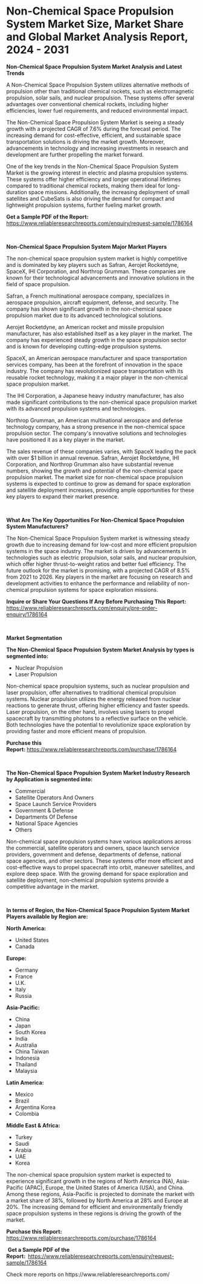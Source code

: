 <p><h1>Non-Chemical Space Propulsion System Market Size, Market Share and Global Market Analysis Report, 2024 - 2031</h1></p><p><strong>Non-Chemical Space Propulsion System Market Analysis and Latest Trends</strong></p>
<p><p>A Non-Chemical Space Propulsion System utilizes alternative methods of propulsion other than traditional chemical rockets, such as electromagnetic propulsion, solar sails, and nuclear propulsion. These systems offer several advantages over conventional chemical rockets, including higher efficiencies, lower fuel requirements, and reduced environmental impact.</p><p>The Non-Chemical Space Propulsion System Market is seeing a steady growth with a projected CAGR of 7.6% during the forecast period. The increasing demand for cost-effective, efficient, and sustainable space transportation solutions is driving the market growth. Moreover, advancements in technology and increasing investments in research and development are further propelling the market forward.</p><p>One of the key trends in the Non-Chemical Space Propulsion System Market is the growing interest in electric and plasma propulsion systems. These systems offer higher efficiency and longer operational lifetimes compared to traditional chemical rockets, making them ideal for long-duration space missions. Additionally, the increasing deployment of small satellites and CubeSats is also driving the demand for compact and lightweight propulsion systems, further fueling market growth.</p></p>
<p><strong>Get a Sample PDF of the Report:&nbsp;</strong> <a href="https://www.reliableresearchreports.com/enquiry/request-sample/1786164">https://www.reliableresearchreports.com/enquiry/request-sample/1786164</a></p>
<p>&nbsp;</p>
<p><strong>Non-Chemical Space Propulsion System Major Market Players</strong></p>
<p><p>The non-chemical space propulsion system market is highly competitive and is dominated by key players such as Safran, Aerojet Rocketdyne, SpaceX, IHI Corporation, and Northrop Grumman. These companies are known for their technological advancements and innovative solutions in the field of space propulsion.</p><p>Safran, a French multinational aerospace company, specializes in aerospace propulsion, aircraft equipment, defense, and security. The company has shown significant growth in the non-chemical space propulsion market due to its advanced technological solutions.</p><p>Aerojet Rocketdyne, an American rocket and missile propulsion manufacturer, has also established itself as a key player in the market. The company has experienced steady growth in the space propulsion sector and is known for developing cutting-edge propulsion systems.</p><p>SpaceX, an American aerospace manufacturer and space transportation services company, has been at the forefront of innovation in the space industry. The company has revolutionized space transportation with its reusable rocket technology, making it a major player in the non-chemical space propulsion market.</p><p>The IHI Corporation, a Japanese heavy industry manufacturer, has also made significant contributions to the non-chemical space propulsion market with its advanced propulsion systems and technologies.</p><p>Northrop Grumman, an American multinational aerospace and defense technology company, has a strong presence in the non-chemical space propulsion sector. The company's innovative solutions and technologies have positioned it as a key player in the market.</p><p>The sales revenue of these companies varies, with SpaceX leading the pack with over $1 billion in annual revenue. Safran, Aerojet Rocketdyne, IHI Corporation, and Northrop Grumman also have substantial revenue numbers, showing the growth and potential of the non-chemical space propulsion market. The market size for non-chemical space propulsion systems is expected to continue to grow as demand for space exploration and satellite deployment increases, providing ample opportunities for these key players to expand their market presence.</p></p>
<p>&nbsp;</p>
<p><strong>What Are The Key Opportunities For Non-Chemical Space Propulsion System Manufacturers?</strong></p>
<p><p>The Non-Chemical Space Propulsion System market is witnessing steady growth due to increasing demand for low-cost and more efficient propulsion systems in the space industry. The market is driven by advancements in technologies such as electric propulsion, solar sails, and nuclear propulsion, which offer higher thrust-to-weight ratios and better fuel efficiency. The future outlook for the market is promising, with a projected CAGR of 8.5% from 2021 to 2026. Key players in the market are focusing on research and development activities to enhance the performance and reliability of non-chemical propulsion systems for space exploration missions.</p></p>
<p><strong>Inquire or Share Your Questions If Any Before Purchasing This Report:</strong> <a href="https://www.reliableresearchreports.com/enquiry/pre-order-enquiry/1786164">https://www.reliableresearchreports.com/enquiry/pre-order-enquiry/1786164</a></p>
<p>&nbsp;</p>
<p><strong>Market Segmentation</strong></p>
<p><strong>The Non-Chemical Space Propulsion System Market Analysis by types is segmented into:</strong></p>
<p><ul><li>Nuclear Propulsion</li><li>Laser Propulsion</li></ul></p>
<p><p>Non-chemical space propulsion systems, such as nuclear propulsion and laser propulsion, offer alternatives to traditional chemical propulsion systems. Nuclear propulsion utilizes the energy released from nuclear reactions to generate thrust, offering higher efficiency and faster speeds. Laser propulsion, on the other hand, involves using lasers to propel spacecraft by transmitting photons to a reflective surface on the vehicle. Both technologies have the potential to revolutionize space exploration by providing faster and more efficient means of propulsion.</p></p>
<p><strong>Purchase this Report:&nbsp;</strong><a href="https://www.reliableresearchreports.com/purchase/1786164">https://www.reliableresearchreports.com/purchase/1786164</a></p>
<p>&nbsp;</p>
<p><strong>The Non-Chemical Space Propulsion System Market Industry Research by Application is segmented into:</strong></p>
<p><ul><li>Commercial</li><li>Satellite Operators And Owners</li><li>Space Launch Service Providers</li><li>Government & Defense</li><li>Departments Of Defense</li><li>National Space Agencies</li><li>Others</li></ul></p>
<p><p>Non-chemical space propulsion systems have various applications across the commercial, satellite operators and owners, space launch service providers, government and defense, departments of defense, national space agencies, and other sectors. These systems offer more efficient and cost-effective ways to propel spacecraft into orbit, maneuver satellites, and explore deep space. With the growing demand for space exploration and satellite deployment, non-chemical propulsion systems provide a competitive advantage in the market.</p></p>
<p>&nbsp;</p>
<p><strong>In terms of Region, the Non-Chemical Space Propulsion System Market Players available by Region are:</strong></p>
<p>
    <p> <strong> North America: </strong>
        <ul>
            <li>United States</li>
            <li>Canada</li>
        </ul>
        </p> 
    <p> <strong> Europe: </strong>
        <ul>
            <li>Germany</li>
            <li>France</li>
            <li>U.K.</li>
            <li>Italy</li>
            <li>Russia</li>
        </ul>
        </p> 
    <p> <strong> Asia-Pacific: </strong>
        <ul>
            <li>China</li>
            <li>Japan</li>
            <li>South Korea</li>
            <li>India</li>
            <li>Australia</li>
            <li>China Taiwan</li>
            <li>Indonesia</li>
            <li>Thailand</li>
            <li>Malaysia</li>
        </ul>
        </p> 
    <p> <strong> Latin America: </strong>
        <ul>
            <li>Mexico</li>
            <li>Brazil</li>
            <li>Argentina Korea</li>
            <li>Colombia</li>
        </ul>
        </p> 
    <p> <strong> Middle East & Africa: </strong>
        <ul>
            <li>Turkey</li>
            <li>Saudi</li>
            <li>Arabia</li>
            <li>UAE</li>
            <li>Korea</li>
        </ul>
    </p>
    </p>
<p><p>The non-chemical space propulsion system market is expected to experience significant growth in the regions of North America (NA), Asia-Pacific (APAC), Europe, the United States of America (USA), and China. Among these regions, Asia-Pacific is projected to dominate the market with a market share of 38%, followed by North America at 28% and Europe at 20%. The increasing demand for efficient and environmentally friendly space propulsion systems in these regions is driving the growth of the market.</p></p>
<p><strong>Purchase this Report: </strong><a href="https://www.reliableresearchreports.com/purchase/1786164">https://www.reliableresearchreports.com/purchase/1786164</a></p>
<p>&nbsp;<strong>Get a Sample PDF of the Report:&nbsp;&nbsp;</strong><a href="https://www.reliableresearchreports.com/enquiry/request-sample/1786164">https://www.reliableresearchreports.com/enquiry/request-sample/1786164</a></p>
<p><strong></strong></p>
<p>Check more reports on https://www.reliableresearchreports.com/</p>